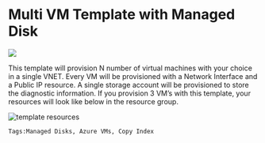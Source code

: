 # Multi VM Template with Managed Disk 

<a href="https://portal.azure.com/#create/Microsoft.Template/uri/https%3A%2F%2Fraw.githubusercontent.com%2Fjomolesk%2Fazure-quickstart-templates%2Fmaster%2F201-vm-copy-managed-disks%2Fazuredeploy.json" target="_blank">
  <img src="http://azuredeploy.net/deploybutton.png"/>
</a>

This template will provision N number of virtual machines with your choice in a single VNET. Every VM will be provisioned with a Network Interface and a Public IP resource.  A single storage account will be provisioned to store the diagnostic information. 
If you provision 3 VM’s with this template, your resources will look like below in the resource group. 

![template resources](images/resources.png "template resource objects")

`Tags:Managed Disks, Azure VMs, Copy Index`
